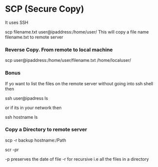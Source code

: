 # SCP (Secure Copy)
It uses SSH

scp filename.txt user@ipaddress:/home/user/
This will copy a file name filename.txt to remote server

### Reverse Copy. From remote to local machine

scp user@ipaddress:/home/user/filename.txt /home/localuser/


### Bonus
If yo want to list the files on the remote server without going into ssh shell then

ssh user@ipadress ls

or if its in your network then

ssh hostname ls


### Copy a Directory to remote server

scp -r backup hostname:/Path

scr -pr

-p preserves the date of file
-r for recursive i.e all the files in a directory

